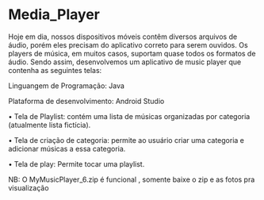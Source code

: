 # Media_Player

Hoje em dia, nossos dispositivos móveis contêm diversos arquivos de áudio, porém eles precisam do aplicativo correto para serem ouvidos.
Os players de música, em muitos casos, suportam quase todos os formatos de áudio. Sendo assim, desenvolvemos um aplicativo de music player
que contenha as seguintes telas:

Linguangem de Programação: Java


Plataforma de desenvolvimento: Android Studio

 •	Tela de Playlist: contém uma lista de músicas organizadas por categoria (atualmente lista fictícia).
 
 
 •	 Tela de criação de categoria: permite ao usuário criar uma categoria e adicionar músicas a essa categoria.
 
 
 •	Tela de play: Permite tocar uma playlist.
 
 
 NB: O MyMusicPlayer_6.zip é  funcional , somente baixe o zip e as fotos pra visualização 


